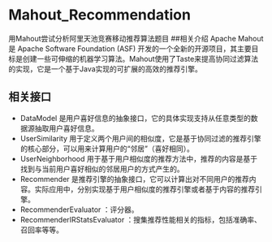 # Mahout_Recommendation
用Mahout尝试分析阿里天池竞赛移动推荐算法题目
##相关介绍
Apache Mahout 是 Apache Software Foundation (ASF) 开发的一个全新的开源项目，其主要目标是创建一些可伸缩的机器学习算法。Mahout使用了Taste来提高协同过滤算法的实现，它是一个基于Java实现的可扩展的高效的推荐引擎。

## 相关接口
* DataModel 是用户喜好信息的抽象接口，它的具体实现支持从任意类型的数据源抽取用户喜好信息。
* UserSimilarity 用于定义两个用户间的相似度，它是基于协同过滤的推荐引擎的核心部分，可以用来计算用户的“邻居”（喜好相同）。
* UserNeighborhood 用于基于用户相似度的推荐方法中，推荐的内容是基于找到与当前用户喜好相似的邻居用户的方式产生的。
* Recommender 是推荐引擎的抽象接口，它可以计算出对不同用户的推荐内容。实际应用中，分别实现基于用户相似度的推荐引擎或者基于内容的推荐引擎。
* RecommenderEvaluator ：评分器。
* RecommenderIRStatsEvaluator ：搜集推荐性能相关的指标，包括准确率、召回率等等。
